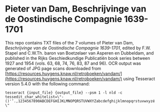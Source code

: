 # Pieter van Dam, Beschrijvinge van de Oostindische Compagnie 1639-1701

This repo contains TXT files of the 7 volumes of Pieter van Dam, _Beschrijvinge van de Oostindische Compagnie 1639-1701_, edited by F.W. Stapel and C.W.Th. baron van Boetzelaer van Asperen en Dubbeldam, and published in the Rijks Geschiedkundige Publicatiën book series between 1927 and 1954 (vols. 63, 68, 74, 76, 83, 87 and 96). OCR output was generated of JPG page scans downloaded from [https://resources.huygens.knaw.nl/retroboeken/vandam/](https://resources.huygens.knaw.nl/retroboeken/vandam/) using Tesseract version 5.4.0 with the following command:

`tesseract {input_file} {output_file} --psm 1 -l nld -c tessedit_char_whitelist=\"-()'’.,1234567890ABCDEFGHIJKLMNOPQRSTUVWXYZabcdefghijklmnopqrstuvwxyzé \"`

